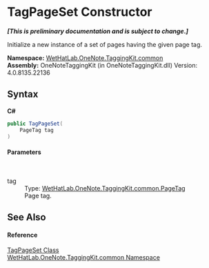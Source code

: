 # TagPageSet Constructor 
 _**\[This is preliminary documentation and is subject to change.\]**_

Initialize a new instance of a set of pages having the given page tag.

**Namespace:**&nbsp;<a href="bcdbab9c-63d1-48a4-6937-af53fb8d9a55.md">WetHatLab.OneNote.TaggingKit.common</a><br />**Assembly:**&nbsp;OneNoteTaggingKit (in OneNoteTaggingKit.dll) Version: 4.0.8135.22136

## Syntax

**C#**<br />
``` C#
public TagPageSet(
	PageTag tag
)
```


#### Parameters
&nbsp;<dl><dt>tag</dt><dd>Type: <a href="81c6e496-d51e-9c76-3ed6-ab5e11c9381c.md">WetHatLab.OneNote.TaggingKit.common.PageTag</a><br />Page tag.</dd></dl>

## See Also


#### Reference
<a href="8abe04f4-0682-74c0-5557-fa48d6eff35f.md">TagPageSet Class</a><br /><a href="bcdbab9c-63d1-48a4-6937-af53fb8d9a55.md">WetHatLab.OneNote.TaggingKit.common Namespace</a><br />
